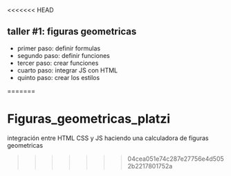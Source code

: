 <<<<<<< HEAD
## taller #1:  figuras geometricas

- primer paso: definir formulas
- segundo paso: definir funciones
- tercer paso: crear funciones
- cuarto paso: integrar JS con HTML
- quinto paso: crear los estilos

=======
# Figuras_geometricas_platzi
integración entre HTML CSS y JS haciendo una calculadora de figuras geometricas
>>>>>>> 04cea051e74c287e27756e4d5052b2217801752a

